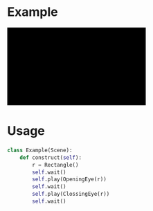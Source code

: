 
# Example
<img src ='./Example.gif'>

# Usage

```python
class Example(Scene):
    def construct(self):     
        r = Rectangle()
        self.wait()
        self.play(OpeningEye(r))
        self.wait()
        self.play(ClossingEye(r))
        self.wait() 
```
